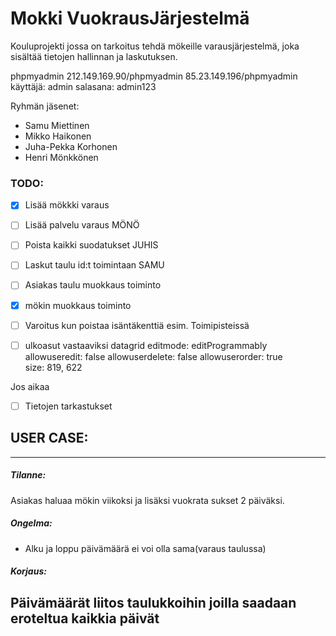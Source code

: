 # Mokki VuokrausJärjestelmä

Kouluprojekti jossa on tarkoitus tehdä mökeille varausjärjestelmä, joka sisältää tietojen hallinnan ja laskutuksen.

phpmyadmin 212.149.169.90/phpmyadmin
           85.23.149.196/phpmyadmin
käyttäjä: admin
salasana: admin123

Ryhmän jäsenet:
 - Samu Miettinen
 - Mikko Haikonen
 - Juha-Pekka Korhonen
 - Henri Mönkkönen


### TODO:
 - [x] Lisää mökkki varaus
 - [ ] Lisää palvelu varaus MÖNÖ
 
 - [ ] Poista kaikki suodatukset JUHIS

 - [ ] Laskut taulu id:t toimintaan SAMU
 - [ ] Asiakas taulu muokkaus toiminto
 - [x] mökin muokkaus toiminto
 - [ ] Varoitus kun poistaa isäntäkenttiä esim. Toimipisteissä
 - [ ] ulkoasut vastaaviksi
           datagrid 
           editmode: editProgrammably
           allowuseredit: false
           allowuserdelete: false
           allowuserorder: true   
           size: 819, 622
 
 Jos aikaa
 - [ ] Tietojen tarkastukset

## USER CASE:
-----------
##### Tilanne:

Asiakas haluaa mökin viikoksi ja lisäksi vuokrata sukset 2 päiväksi.

##### Ongelma:

- Alku ja loppu päivämäärä ei voi olla sama(varaus taulussa)

##### Korjaus:
Päivämäärät liitos taulukkoihin joilla saadaan eroteltua kaikkia päivät
--------
